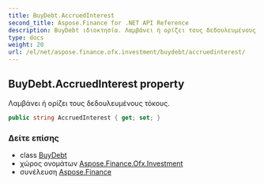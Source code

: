 ```yaml
---
title: BuyDebt.AccruedInterest
second_title: Aspose.Finance for .NET API Reference
description: BuyDebt ιδιοκτησία. Λαμβάνει ή ορίζει τους δεδουλευμένους τόκους.
type: docs
weight: 20
url: /el/net/aspose.finance.ofx.investment/buydebt/accruedinterest/
---
```

## BuyDebt.AccruedInterest property

Λαμβάνει ή ορίζει τους δεδουλευμένους τόκους.

```csharp
public string AccruedInterest { get; set; }
```

### Δείτε επίσης

* class [BuyDebt](../)
* χώρος ονομάτων [Aspose.Finance.Ofx.Investment](../../buydebt/)
* συνέλευση [Aspose.Finance](../../../)


